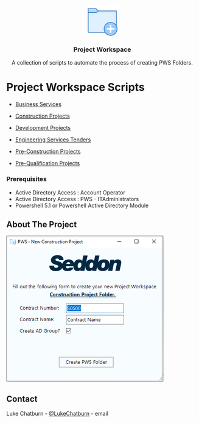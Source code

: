 <!-- PROJECT LOGO -->
<br />
<p align="center">
  <a href="https://github.com/LukeSeddon/repo">
    <img src="images/icon.png" alt="Logo" width="80" height="80">
  </a>

  <h3 align="center">Project Workspace</h3>

  <p align="center">
    A collection of scripts to automate the process of creating PWS Folders.
  </p>
</p>



# Project Workspace Scripts

 - [Business Services]
 
 - [Construction Projects]
 
 - [Development Projects]
 
 - [Engineering Services Tenders]
  
 - [Pre-Construction Projects]
 
 - [Pre-Qualification Projects]


### Prerequisites

* Active Directory Access : Account Operator
* Active Directory Access : PWS - ITAdministrators
* Powershell 5.1 or Powershell Active Directory Module

<!-- ABOUT THE PROJECT -->
## About The Project

![Product Name Screen Shot][product-screenshot]


<!-- CONTACT -->
## Contact

Luke Chatburn - [@LukeChatburn](https://twitter.com/LukeChatburn) - email

<!-- MARKDOWN LINKS & IMAGES -->
<!-- https://www.markdownguide.org/basic-syntax/#reference-style-links -->
[contributors-shield]: https://img.shields.io/github/contributors/othneildrew/Best-README-Template.svg?style=flat-square
[contributors-url]: https://github.com/othneildrew/Best-README-Template/graphs/contributors
[forks-shield]: https://img.shields.io/github/forks/othneildrew/Best-README-Template.svg?style=flat-square
[forks-url]: https://github.com/othneildrew/Best-README-Template/network/members
[stars-shield]: https://img.shields.io/github/stars/othneildrew/Best-README-Template.svg?style=flat-square
[stars-url]: https://github.com/othneildrew/Best-README-Template/stargazers
[issues-shield]: https://img.shields.io/github/issues/othneildrew/Best-README-Template.svg?style=flat-square
[issues-url]: https://github.com/othneildrew/Best-README-Template/issues
[license-shield]: https://img.shields.io/github/license/othneildrew/Best-README-Template.svg?style=flat-square
[license-url]: https://github.com/othneildrew/Best-README-Template/blob/master/LICENSE.txt
[linkedin-shield]: https://img.shields.io/badge/-LinkedIn-black.svg?style=flat-square&logo=linkedin&colorB=555
[linkedin-url]: https://linkedin.com/in/othneildrew
[product-screenshot]: images/screenshot.png
[Business Services]: ./Business%20Services
[Construction Projects]: ./Construction%20Projects
[Engineering Services Tenders]: ./Engineering%20Services%20Tenders
[Development Projects]: ./Development%20Projects
[Pre-Construction Projects]: ./Pre-Construction%20Projects
[Pre-Qualification Projects]: ./Pre-Qualification%20Projects
